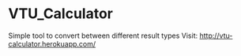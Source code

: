 # VTU_Calculator
Simple tool to convert between different result types
Visit: http://vtu-calculator.herokuapp.com/
